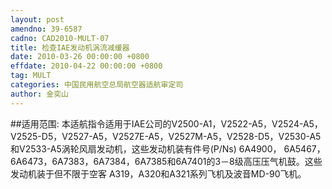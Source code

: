 ```yaml
---
layout: post
amendno: 39-6587
cadno: CAD2010-MULT-07
title: 检查IAE发动机涡流减缓器
date: 2010-03-26 00:00:00 +0800
effdate: 2010-04-22 00:00:00 +0800
tag: MULT
categories: 中国民用航空总局航空器适航审定司
author: 金奕山
---
```


##适用范围:
本适航指令适用于IAE公司的V2500-A1，V2522-A5，V2524-A5， V2525-D5，V2527-A5，V2527E-A5，V2527M-A5，V2528-D5，V2530-A5和V2533-A5涡轮风扇发动机，这些发动机装有件号(P/Ns) 6A4900， 6A5467，6A6473，6A7383，6A7384，6A7385和6A7401的3－8级高压压气机鼓。这些发动机装于但不限于空客 A319，A320和A321系列飞机及波音MD-90飞机。

